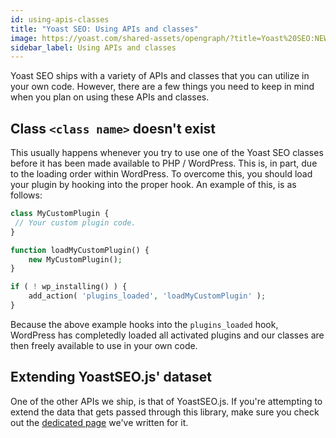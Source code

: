 ```yaml
---
id: using-apis-classes
title: "Yoast SEO: Using APIs and classes"
image: https://yoast.com/shared-assets/opengraph/?title=Yoast%20SEO:NEWLINEUsing%20APIs%20and%20classes
sidebar_label: Using APIs and classes
---
```


Yoast SEO ships with a variety of APIs and classes that you can utilize in your own code. 
However, there are a few things you need to keep in mind when you plan on using these APIs and classes.

## Class `<class name>` doesn't exist

This usually happens whenever you try to use one of the Yoast SEO classes before it has been made available to PHP / WordPress. This is, in part, due to the loading order within WordPress.
To overcome this, you should load your plugin by hooking into the proper hook. An example of this, is as follows:

```php
class MyCustomPlugin {
 // Your custom plugin code.
}

function loadMyCustomPlugin() {
	new MyCustomPlugin();
}

if ( ! wp_installing() ) {
	add_action( 'plugins_loaded', 'loadMyCustomPlugin' );
}
```

Because the above example hooks into the `plugins_loaded` hook, WordPress has completedly loaded all activated plugins and our classes are then freely available to use in your own code.

## Extending YoastSEO.js' dataset
One of the other APIs we ship, is that of YoastSEO.js. If you're attempting to extend the data that gets passed through this library, make sure you check out the [dedicated page](/customization/yoast-seo/adding-custom-data-analysis.md) we've written for it.
